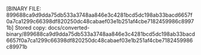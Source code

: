 [BINARY FILE: 899688ca9d9dda75db533a3748aa846e3c4281bcd5dc198ab33bacd6657f0a7ca1299c66398df820250dc48cabaef03e1b251af4cbe7182459986c89971b]
Stored copy: docs/converted-binary/899688ca9d9dda75db533a3748aa846e3c4281bcd5dc198ab33bacd6657f0a7ca1299c66398df820250dc48cabaef03e1b251af4cbe7182459986c89971b
